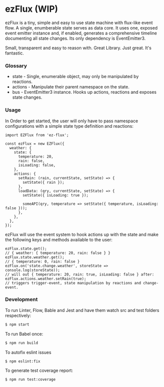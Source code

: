 # ezFlux (WIP)

ezFlux is a tiny, simple and easy to use state machine with flux-like event flow.
A single, enumberable state serves as data core.
It uses one, exposed event emitter instance and, if enabled, generates a comprehensive timeline documenting all state changes.
Its only dependency is EventEmitter3.

Small, transparent and easy to reason with. Great Library. Just great. It's fantastic.

### Glossary

- state - Single, enumerable object, may only be manipulated by reactions.
- actions - Manipulate their parent namespace on the state.
- bus - EventEmitter3 instance. Hooks up actions, reactions and exposes state changes.

### Usage
In Order to get started, the user will only have to pass namespace configurations with a simple state type definition and reactions:

```JS
import EZFlux from 'ez-flux';

const ezFlux = new EZFlux({
  weather: {
    state: {
      temperature: 20,
      rain: false,
      isLoading: false,
    },
    actions: {
      setRain: (rain, currentState, setState) => {
        setState({ rain });
      },
      loadData: (qry, currentState, setState) => {
        setState({ isLoading: true });

        someAPI(qry, temperature => setState({ temperature, isLoading: false }));
      },
    },
  },
});
```

ezFlux will use the event system to hook actions up with the state and make the following keys and methods available to the user:

```JS
ezFlux.state.get();
// { weather: { temperature: 20, rain: false } }
ezFlux.state.weather.get();
// { temperature: 0, rain: false }
ezFlux.on('state.change.weather', storeState => console.log(storeState));
// will out { temperature: 20, rain: true, isLoading: false } after:
ezFlux.actions.weather.setRain(true);
// triggers trigger-event, state manipulation by reactions and change-event.
```

### Development

To run Linter, Flow, Bable and Jest and have them watch src and test folders respectively:
```sh
$ npm start
```

To run Babel once:
```sh
$ npm run build
```
To autofix eslint issues

```sh
$ npm eslint:fix
```
To generate test coverage report:

```sh
$ npm run test:coverage
```

